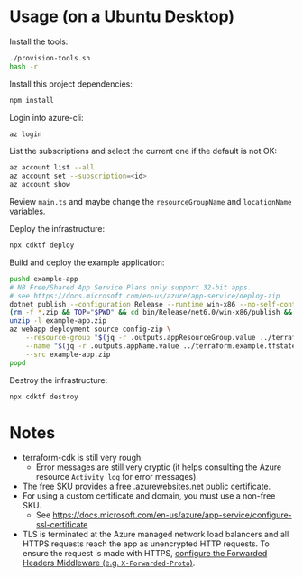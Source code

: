 # Usage (on a Ubuntu Desktop)

Install the tools:

```bash
./provision-tools.sh
hash -r
```

Install this project dependencies:

```bash
npm install
```

Login into azure-cli:

```bash
az login
```

List the subscriptions and select the current one if the default is not OK:

```bash
az account list --all
az account set --subscription=<id>
az account show
```

Review `main.ts` and maybe change the `resourceGroupName` and `locationName` variables.

Deploy the infrastructure:

```bash
npx cdktf deploy
```

Build and deploy the example application:

```bash
pushd example-app
# NB Free/Shared App Service Plans only support 32-bit apps.
# see https://docs.microsoft.com/en-us/azure/app-service/deploy-zip
dotnet publish --configuration Release --runtime win-x86 --no-self-contained
(rm -f *.zip && TOP="$PWD" && cd bin/Release/net6.0/win-x86/publish && zip -r "$TOP/example-app.zip" .)
unzip -l example-app.zip
az webapp deployment source config-zip \
    --resource-group "$(jq -r .outputs.appResourceGroup.value ../terraform.example.tfstate)" \
    --name "$(jq -r .outputs.appName.value ../terraform.example.tfstate)" \
    --src example-app.zip
popd
```

Destroy the infrastructure:

```bash
npx cdktf destroy
```

# Notes

* terraform-cdk is still very rough.
  * Error messages are still very cryptic (it helps consulting the Azure resource `Activity log` for error messages).
* The free SKU provides a free .azurewebsites.net public certificate.
* For using a custom certificate and domain, you must use a non-free SKU.
  * See https://docs.microsoft.com/en-us/azure/app-service/configure-ssl-certificate
* TLS is terminated at the Azure managed network load balancers and all HTTPS requests reach the app as unencrypted HTTP requests. To ensure the request is made with HTTPS, [configure the Forwarded Headers Middleware (e.g. `X-Forwarded-Proto`)](https://docs.microsoft.com/en-us/azure/app-service/configure-language-dotnetcore?pivots=platform-windows#detect-https-session).
